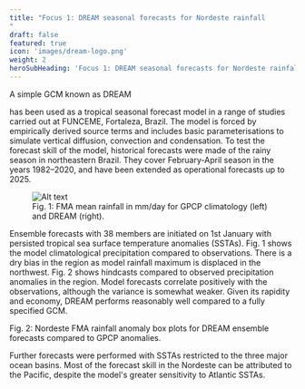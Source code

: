 ```yaml
---
title: "Focus 1: DREAM seasonal forecasts for Nordeste rainfall
"
draft: false
featured: true
icon: 'images/dream-logo.png'
weight: 2
heroSubHeading: 'Focus 1: DREAM seasonal forecasts for Nordeste rainfall'
---
```


A simple GCM known as DREAM

has been used as a tropical seasonal forecast model in a range of studies carried out at FUNCEME, Fortaleza, Brazil. The model is forced by empirically derived source terms and includes basic parameterisations to simulate vertical diffusion, convection and condensation. To test the forecast skill of the model, historical forecasts were made of the rainy season in northeastern Brazil. They cover February-April season in the years 1982–2020, and have been extended as operational forecasts up to 2025.


<figure>
  <img src="/images/fig_1.1.png" alt="Alt text" style="max-width: 600px; height: auto;" />
  <figcaption>Fig. 1: FMA mean rainfall in mm/day for GPCP climatology (left) and DREAM (right).</figcaption>
</figure>


Ensemble forecasts with 38 members are initiated on 1st January with persisted tropical sea surface temperature anomalies (SSTAs). Fig. 1 shows the model climatological precipitation compared to observations. There is a dry bias in the region as model rainfall maximum is displaced in the northwest. Fig. 2 shows hindcasts compared to observed precipitation anomalies in the region. Model forecasts correlate positively with the observations, although the variance is somewhat weaker. Given its rapidity and economy, DREAM performs reasonably well compared to a fully specified GCM. 


Fig. 2: Nordeste FMA rainfall anomaly box plots for DREAM ensemble forecasts compared to GPCP anomalies. 


Further forecasts were performed with SSTAs restricted to the three major ocean basins. Most of the forecast skill in the Nordeste can be attributed to the Pacific, despite the model's greater sensitivity to Atlantic SSTAs. 
